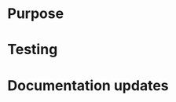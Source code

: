 # Purpose

<!--What is this pull request for?--> 

<!--Linking to the original ticket is a perfectly viable option-->

# Testing

<!--How can my teammates test this code to ensure it does what it's supposed to?--> 

<!--This is usually a set of instructions beginning with running `git pull` and `git checkout <branchname>` and ending with `git 
checkout main`-->

# Documentation updates

<!--were there any documentation updates? Let's call this out here to make the reviewer think. This can be removed if not 
applicable.--> 
